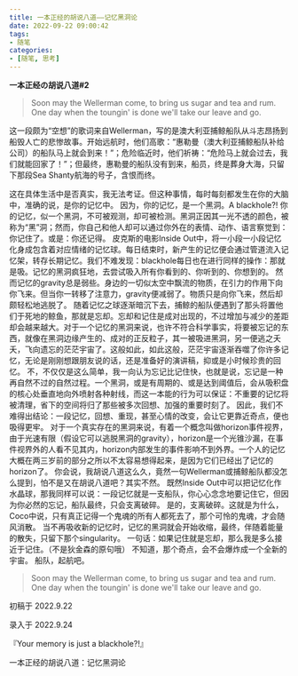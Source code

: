 ```yaml
---
title: 一本正经的胡说八道——记忆黑洞论
date: 2022-09-22 09:00:42
tags:
- 随笔
categories:
- [随笔, 思考]
---
```


**一本正经の胡说八道#2**

> Soon may the Wellerman come, 
> to bring us sugar and tea and rum.
> One day when the toungin' is done
> we'll take our leave and go.

这一段颇为“空想”的歌词来自Wellerman，写的是澳大利亚捕鲸船队从斗志昂扬到船毁人亡的悲惨故事。开始远航时，他们高歌：“惠勒曼（澳大利亚捕鲸船队补给公司）的船队马上就会到来！”；危险临近时，他们祈祷：“危险马上就会过去，我们就能回家了！”；但最终，惠勒曼的船队没有到来，船员，终是葬身大海，只留下那段Sea Shanty航海的号子，含恨而终。

<!--more-->

这在具体生活中是否真实，我无法考证。但这种事情，每时每刻都发生在你的大脑中，准确的说，是你的记忆中。
因为，你的记忆，是一个黑洞。A blackhole?!
你的记忆，似一个黑洞，不可被观测，却可被检测。黑洞正因其一光不透的颜色，被称为“黑”洞；然而，你自己和他人却可以通过你外在的表情、动作、语言察觉到：你记住了。或是：你还记得。
皮克斯的电影Inside Out中，将一小段一小段记忆化身成包含着对应情绪的记忆球。每日结束时，新产生的记忆便会通过管道流入记忆架，转存长期记忆。我们不难发现：blackhole每日也在进行同样的操作：那就是吸。记忆的黑洞疯狂地，去尝试吸入所有你看到的、你听到的、你想到的。
然而记忆的gravity总是弱些。身边的一切似太空中飘流的物质，在引力的作用下向你飞来。但当你一转移了注意力，gravity便减弱了。物质只是向你飞来，然后却颇轻松地逃脱了。
随着记忆之球逐渐暗沉下去，捕鲸的船队便遇到了那头将置他们于死地的鲸鱼，那就是忘却。忘却和记住是成对出现的，不过增加与减少的差距却会越来越大。对于一个记忆的黑洞来说，也许不符合科学事实，将要被忘记的东西，就像在黑洞边缘产生的、成对的正反粒子，其一被吸进黑洞，另一便逃之夭夭，飞向遗忘的茫茫宇宙了。这般如此，如此这般，茫茫宇宙逐渐吞噬了你许多记忆，无论是刚刚想跟朋友说的话，还是准备好的演讲稿，抑或是小时候珍贵的回忆。
不，不仅仅是这么简单，我一向认为忘记比记住快，也就是说，忘记是一种再自然不过的自然过程。一个黑洞，或是有周期的、或是达到阈值后，会从吸积盘的核心处垂直地向外喷射各种射线，而这一本能的行为可以保证：不重要的记忆将被清理，省下的空间将归了那些被多次回想、加强的重要时刻了。
因此，我们不难得出结论：一段记忆，回想、重现，甚至心情的改变，会让它更靠近奇点，便也吸得更牢。
对于一个真实存在的黑洞来说，有着一个概念叫做horizon事件视界，由于光速有限（假设它可以逃脱黑洞的gravity），horizon是一个光锥沙漏，在事件视界外的人看不见其内，horizon内部发生的事件影响不到外界。一个人的记忆大概在两三岁前的部分之所以不太容易想得起来，是因为它们已经出了记忆的horizon了。
你会说，我胡说八道这么久，竟然一句Wellerman或捕鲸船队都没怎么提到，怕不是又在胡说八道吧？其实不然。
既然Inside Out中可以把记忆化作水晶球，那我同样可以说：一段记忆就是一支船队，你心心念念地要记住它，但因为你必然的忘记，船队最终，只会支离破碎。
是的，支离破碎。这就是为什么，Coco中说，只有真正记得一个鬼魂的所有人都死去了，那个可怜的鬼魂，才会随风消散。
当不再吸收新的记忆时，记忆的黑洞就会开始收缩，最终，伴随着能量的散失，只留下那个singularity。
一句话：如果记住就是忘却，那么我是多么接近于记住。（不是狄金森的原句哦）
不知道，那个奇点，会不会爆炸成一个全新的宇宙。
船队，起航吧。

> Soon may the Wellerman come, 
> to bring us sugar and tea and rum.
> One day when the toungin' is done
> we'll take our leave and go.

初稿于 2022.9.22

录入于 2022.9.24

『Your memory is just a blackhole?!』

一本正经的胡说八道：记忆黑洞论
